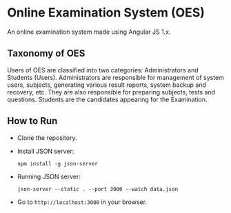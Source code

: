 # Online Examination System (OES)
An online examination system made using Angular JS 1.x. 

## Taxonomy of OES
Users of OES are classified into two categories: Administrators and Students (Users). Administrators are responsible for management of system users, subjects, generating various result reports, system backup and recovery, etc. They are also responsible for preparing subjects, tests and questions. Students are the candidates appearing for the Examination.

How to Run
-------------------
* Clone the repository.

* Install JSON server:

  ```
  npm install -g json-server
  ```

* Running JSON server:
  ```
  json-server --static . --port 3000 --watch data.json
  ```

* Go to ```http://localhost:3000``` in your browser.
  
